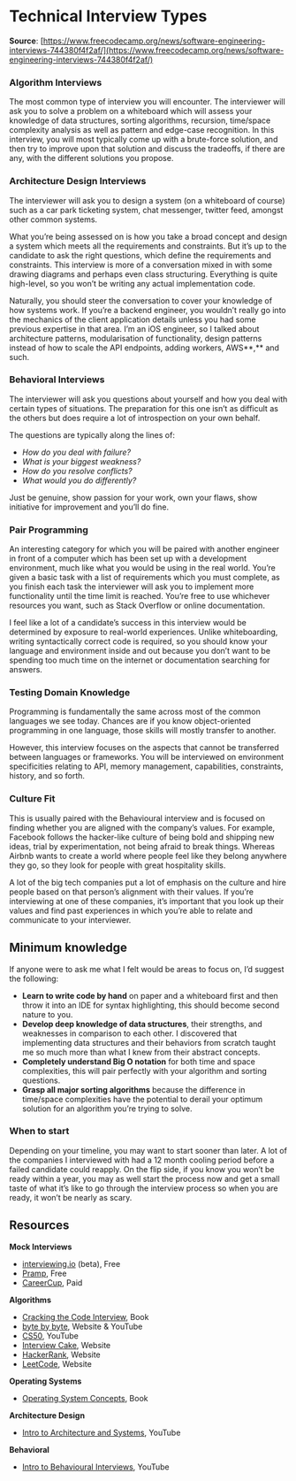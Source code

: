 # Technical Interview Types

**Source**: [https://www.freecodecamp.org/news/software-engineering-interviews-744380f4f2af/](https://www.freecodecamp.org/news/software-engineering-interviews-744380f4f2af/)

### **Algorithm Interviews**

The most common type of interview you will encounter. The interviewer will ask you to solve a problem on a whiteboard which will assess your knowledge of data structures, sorting algorithms, recursion, time/space complexity analysis as well as pattern and edge-case recognition. In this interview, you will most typically come up with a brute-force solution, and then try to improve upon that solution and discuss the tradeoffs, if there are any, with the different solutions you propose.

### **Architecture Design Interviews**

The interviewer will ask you to design a system \(on a whiteboard of course\) such as a car park ticketing system, chat messenger, twitter feed, amongst other common systems.

What you’re being assessed on is how you take a broad concept and design a system which meets all the requirements and constraints. But it’s up to the candidate to ask the right questions, which define the requirements and constraints. This interview is more of a conversation mixed in with some drawing diagrams and perhaps even class structuring. Everything is quite high-level, so you won’t be writing any actual implementation code.

Naturally, you should steer the conversation to cover your knowledge of how systems work. If you’re a backend engineer, you wouldn’t really go into the mechanics of the client application details unless you had some previous expertise in that area. I’m an iOS engineer, so I talked about architecture patterns, modularisation of functionality, design patterns instead of how to scale the API endpoints, adding workers, AWS**,** and such.

### **Behavioral Interviews**

The interviewer will ask you questions about yourself and how you deal with certain types of situations. The preparation for this one isn’t as difficult as the others but does require a lot of introspection on your own behalf.

The questions are typically along the lines of:

* _How do you deal with failure?_
* _What is your biggest weakness?_
* _How do you resolve conflicts?_
* _What would you do differently?_

Just be genuine, show passion for your work, own your flaws, show initiative for improvement and you’ll do fine.

### **Pair Programming**

An interesting category for which you will be paired with another engineer in front of a computer which has been set up with a development environment, much like what you would be using in the real world. You’re given a basic task with a list of requirements which you must complete, as you finish each task the interviewer will ask you to implement more functionality until the time limit is reached. You’re free to use whichever resources you want, such as Stack Overflow or online documentation.

I feel like a lot of a candidate’s success in this interview would be determined by exposure to real-world experiences. Unlike whiteboarding, writing syntactically correct code is required, so you should know your language and environment inside and out because you don’t want to be spending too much time on the internet or documentation searching for answers.

### **Testing Domain Knowledge**

Programming is fundamentally the same across most of the common languages we see today. Chances are if you know object-oriented programming in one language, those skills will mostly transfer to another.

However, this interview focuses on the aspects that cannot be transferred between languages or frameworks. You will be interviewed on environment specificities relating to API, memory management, capabilities, constraints, history, and so forth.

### **Culture Fit**

This is usually paired with the Behavioural interview and is focused on finding whether you are aligned with the company’s values. For example, Facebook follows the hacker-like culture of being bold and shipping new ideas, trial by experimentation, not being afraid to break things. Whereas Airbnb wants to create a world where people feel like they belong anywhere they go, so they look for people with great hospitality skills.

A lot of the big tech companies put a lot of emphasis on the culture and hire people based on that person’s alignment with their values. If you’re interviewing at one of these companies, it’s important that you look up their values and find past experiences in which you’re able to relate and communicate to your interviewer.

## **Minimum knowledge**

If anyone were to ask me what I felt would be areas to focus on, I’d suggest the following:

* **Learn to write code by hand** on paper and a whiteboard first and then throw it into an IDE for syntax highlighting, this should become second nature to you.
* **Develop deep knowledge of data structures**, their strengths, and weaknesses in comparison to each other. I discovered that implementing data structures and their behaviors from scratch taught me so much more than what I knew from their abstract concepts.
* **Completely understand Big O notation** for both time and space complexities, this will pair perfectly with your algorithm and sorting questions.
* **Grasp all major sorting algorithms** because the difference in time/space complexities have the potential to derail your optimum solution for an algorithm you’re trying to solve.

### **When to start**

Depending on your timeline, you may want to start sooner than later. A lot of the companies I interviewed with had a 12 month cooling period before a failed candidate could reapply. On the flip side, if you know you won’t be ready within a year, you may as well start the process now and get a small taste of what it’s like to go through the interview process so when you are ready, it won’t be nearly as scary.

## **Resources**

**Mock Interviews**

* [interviewing.io](https://interviewing.io/) \(beta\), Free
* [Pramp](https://www.pramp.com/#/), Free
* [CareerCup](https://careercup.com/interview), Paid

**Algorithms**

* [Cracking the Code Interview](https://www.amazon.com/Cracking-Coding-Interview-Programming-Questions/dp/0984782850/ref=sr_1_1?s=books&ie=UTF8&qid=1506042558&sr=1-1&keywords=cracking+the+code+interview), Book
* [byte by byte](http://www.byte-by-byte.com/), Website & YouTube
* [CS50](https://www.youtube.com/user/cs50tv), YouTube
* [Interview Cake](https://www.interviewcake.com/), Website
* [HackerRank](https://www.hackerrank.com/), Website
* [LeetCode](https://leetcode.com/), Website

**Operating Systems**

* [Operating System Concepts](https://www.amazon.com/Operating-System-Concepts-Abraham-Silberschatz/dp/1118063333/ref=sr_1_1?s=books&ie=UTF8&qid=1506042402&sr=1-1&keywords=Operating+System+Concepts), Book

**Architecture Design**

* [Intro to Architecture and Systems](https://www.youtube.com/watch?v=ZgdS0EUmn70), YouTube

**Behavioral**

* [Intro to Behavioural Interviews](https://www.youtube.com/watch?v=PJKYqLP6MRE), YouTube

